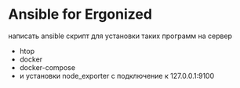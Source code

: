 # Ansible for Ergonized
написать ansible скрипт для установки таких программ на сервер
- htop
- docker
- docker-compose
- и установки node_exporter c подключение к 127.0.0.1:9100

